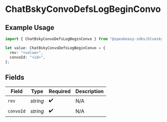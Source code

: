 # ChatBskyConvoDefsLogBeginConvo

## Example Usage

```typescript
import { ChatBskyConvoDefsLogBeginConvo } from "@speakeasy-sdks/bluesky/models/components";

let value: ChatBskyConvoDefsLogBeginConvo = {
  rev: "<value>",
  convoId: "<id>",
};
```

## Fields

| Field              | Type               | Required           | Description        |
| ------------------ | ------------------ | ------------------ | ------------------ |
| `rev`              | *string*           | :heavy_check_mark: | N/A                |
| `convoId`          | *string*           | :heavy_check_mark: | N/A                |